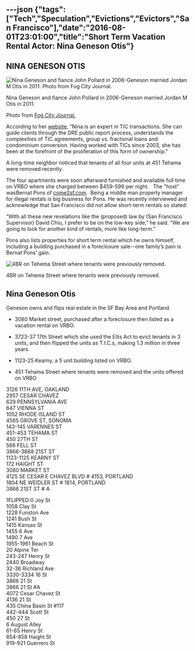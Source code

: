 ---json
{"tags":["Tech","Speculation","Evictions","Evictors","San Francisco"],"date":"2016-08-01T23:01:00","title":"Short Term Vacation Rental Actor: Nina Geneson Otis"}
---

**NINA GENESON OTIS**
---------------------

![Nina Geneson and fiance John Pollard in 2006-Geneson married Jordan M Otis in 2011.    Photo from  Fog City Journal.](/assets/uploads/Nina+Geneson+Otis)

Nina Geneson and fiance John Pollard in 2006-Geneson married Jordan M Otis in 2011.

Photo from [Fog City Journal.](http://www.fogcityjournal.com/news_in_brief/murad_weds_oumlil_060902.shtml)

According to her [website,](http://www.metropolitanprop.com/About_Nina.html) “Nina is an expert in TIC transactions. She can guide clients through the DRE public report process, understands the complexities of TIC agreements, group vs. fractional loans and condominium conversion. Having worked with TICs since 2003, she has been at the forefront of the proliferation of this form of ownership."

A long-time neighbor noticed that tenants of all four units at 451 Tehama were removed recently.

The four apartments were soon afterward furnished and available full time on VRBO where she charged between $459-599 per night.   The "host" wasBernat Pons of [come2sf.com](http://www.come2sf.com).  Being a middle man property manager for illegal rentals is big business for Pons. He was recently interviewed and acknowledge that San Francisco did not allow short-term rentals so stated:

“With all these new revelations like the (proposed) law by (San Francisco Supervisor) David Chiu, I prefer to be on the low-key side,” he said. “We are going to look for another kind of rentals, more like long-term.”

Pons also lists properties for short term rental which he owns himself, including a building purchased in a foreclosure sale--one family’s pain is Bernat Pons’ gain.

![4BR on Tehema Street where tenants were previously removed.](/assets/uploads/Geneson++Otis+apartment)

4BR on Tehema Street where tenants were previously removed.

**Nina Geneson Otis**
---------------------

Geneson owns and flips real estate in the SF Bay Area and Portland. 

*   3080 Market street, purchased after a foreclosure then listed as a vacation rental on VRBO.

*   3723-37 17th Street which she used the Ellis Act to evict tenants in 3 units, and then flipped the units as T.I.C.s, making 1.3 million in three years

*   1123-25 Kearny, a 5 unit building listed on VRBO.

*   451 Tehama Street where tenants were removed and the units offered on VRBO

3126 11TH AVE, OAKLAND  
2957 CESAR CHAVEZ  
629 PENNSYLVANIA AVE  
647 VIENNA ST  
1052 RHODE ISLAND ST  
4565 GROVE ST, SONOMA  
143-145 VARENNES ST  
451-453 TEHAMA ST  
450 27TH ST  
566 FELL ST  
3866-3868 21ST ST  
1123-1125 KEARNY ST  
172 HAIGHT ST  
3080 MARKET ST  
4125 SE CESAR E CHAVEZ BLVD # 4153, PORTLAND  
1804 NE WEIDLER ST # 1814, PORTLAND  
3866 21ST ST # A

1FLIPPED:0 Joy St  
1058 Clay St  
1228 Funston Ave  
1241 Bush St  
1415 Kansas St  
1455 6 Ave  
1490 7 Ave  
1955-1961 Beach St  
20 Alpine Ter  
243-247 Henry St  
2440 Broadway  
32-36 Richland Ave  
3330-3334 16 St  
3866 21 St  
3866 21 St #A  
4072 Cesar Chavez St  
4136 21 St  
435 China Basin St #117  
442-444 Scott St  
450 27 St  
6 August Alley  
61-65 Henry St  
854-858 Haight St  
919-921 Guerrero St